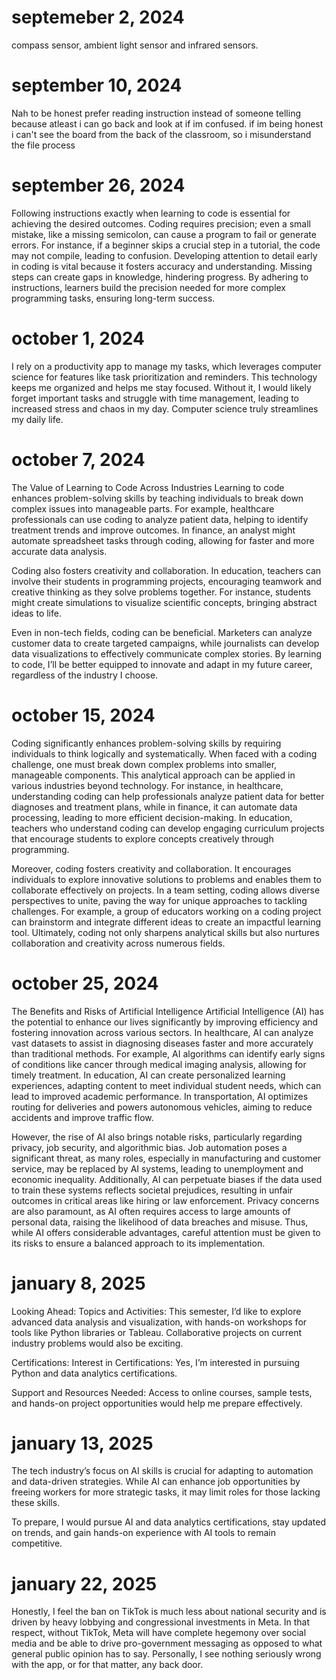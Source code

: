 # septemeber 2, 2024 
compass sensor, ambient light sensor and infrared sensors.
 



# september 10, 2024

Nah to be honest prefer reading instruction instead of someone telling because atleast i can go back and look at 
if im confused. 
if im being honest i can't see the board from the back of the classroom, so i misunderstand the file process
 
  # september 26, 2024
  
  Following instructions exactly when learning to code is essential for achieving the desired outcomes.
 Coding requires precision; even a small mistake, like a missing semicolon, can cause a program to fail or generate errors. For instance, if a beginner skips a crucial step in a tutorial, the code may not compile, leading to confusion.
 Developing attention to detail early in coding is vital because it fosters accuracy and understanding. Missing steps can create gaps in knowledge, hindering progress. By adhering to instructions, learners build the precision needed for more complex programming tasks, ensuring long-term success.
 
  # october 1, 2024
 
 I rely on a productivity app to manage my tasks, which leverages computer science for features like task prioritization and reminders.
 This technology keeps me organized and helps me stay focused. Without it, I would likely forget important tasks and struggle with time management,
 leading to increased stress and chaos in my day. Computer science truly streamlines my daily life.

 # october 7, 2024
 The Value of Learning to Code Across Industries
Learning to code enhances problem-solving skills by teaching individuals to break down complex issues into manageable parts. For example, healthcare professionals can use coding to analyze patient data, helping to identify treatment trends and improve outcomes. In finance, an analyst might automate spreadsheet tasks through coding, allowing for faster and more accurate data analysis.

Coding also fosters creativity and collaboration. In education, teachers can involve their students in programming projects, encouraging teamwork and creative thinking as they solve problems together. For instance, students might create simulations to visualize scientific concepts, bringing abstract ideas to life.

Even in non-tech fields, coding can be beneficial. Marketers can analyze customer data to create targeted campaigns, while journalists can develop data visualizations to effectively communicate complex stories. By learning to code, I’ll be better equipped to innovate and adapt in my future career, regardless of the industry I choose.

 # october 15, 2024
 Coding significantly enhances problem-solving skills by requiring individuals to think logically and systematically. When faced with a coding challenge, one must break down complex problems into smaller, manageable components. This analytical approach can be applied in various industries beyond technology. For instance, in healthcare, understanding coding can help professionals analyze patient data for better diagnoses and treatment plans, while in finance, it can automate data processing, leading to more efficient decision-making. In education, teachers who understand coding can develop engaging curriculum projects that encourage students to explore concepts creatively through programming.

Moreover, coding fosters creativity and collaboration. It encourages individuals to explore innovative solutions to problems and enables them to collaborate effectively on projects. In a team setting, coding allows diverse perspectives to unite, paving the way for unique approaches to tackling challenges. For example, a group of educators working on a coding project can brainstorm and integrate different ideas to create an impactful learning tool. Ultimately, coding not only sharpens analytical skills but also nurtures collaboration and creativity across numerous fields.


# october 25, 2024
The Benefits and Risks of Artificial Intelligence
Artificial Intelligence (AI) has the potential to enhance our lives significantly by improving efficiency and fostering innovation across various sectors. In healthcare, AI can analyze vast datasets to assist in diagnosing diseases faster and more accurately than traditional methods. For example, AI algorithms can identify early signs of conditions like cancer through medical imaging analysis, allowing for timely treatment. In education, AI can create personalized learning experiences, adapting content to meet individual student needs, which can lead to improved academic performance. In transportation, AI optimizes routing for deliveries and powers autonomous vehicles, aiming to reduce accidents and improve traffic flow.

However, the rise of AI also brings notable risks, particularly regarding privacy, job security, and algorithmic bias. Job automation poses a significant threat, as many roles, especially in manufacturing and customer service, may be replaced by AI systems, leading to unemployment and economic inequality. Additionally, AI can perpetuate biases if the data used to train these systems reflects societal prejudices, resulting in unfair outcomes in critical areas like hiring or law enforcement. Privacy concerns are also paramount, as AI often requires access to large amounts of personal data, raising the likelihood of data breaches and misuse. Thus, while AI offers considerable advantages, careful attention must be given to its risks to ensure a balanced approach to its implementation.

  # january 8, 2025
 

Looking Ahead:
Topics and Activities:
This semester, I’d like to explore advanced data analysis and visualization, with hands-on workshops for tools like Python libraries or Tableau. Collaborative projects on current industry problems would also be exciting.

Certifications:
Interest in Certifications:
Yes, I’m interested in pursuing Python and data analytics certifications.

Support and Resources Needed:
Access to online courses, sample tests, and hands-on project opportunities would help me prepare effectively.

 # january 13, 2025
 The tech industry’s focus on AI skills is crucial for adapting to automation and data-driven strategies. While AI can enhance job opportunities by freeing workers for more strategic tasks, it may limit roles for those lacking these skills.

To prepare, I would pursue AI and data analytics certifications, stay updated on trends, and gain hands-on experience with AI tools to remain competitive.


 # january 22, 2025 
 Honestly, I feel the ban on TikTok is much less about national security and is driven by heavy lobbying and congressional investments in Meta. In that respect, without TikTok, Meta will have complete hegemony over social media and be able to drive pro-government messaging as opposed to what general public opinion has to say. Personally, I see nothing seriously wrong with the app, or for that matter, any back door.

